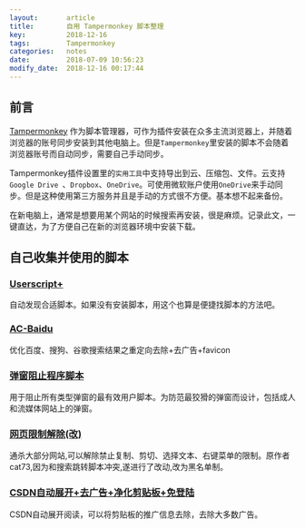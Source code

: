 ```yaml
---
layout:       article
title:        自用 Tampermonkey 脚本整理
key:          2018-12-16
tags:         Tampermonkey
categories:   notes
date:         2018-07-09 10:56:23
modify_date:  2018-12-16 00:17:44
---
```


## 前言

[Tampermonkey](http://tampermonkey.net) 作为脚本管理器，可作为插件安装在众多主流浏览器上，并随着浏览器的账号同步安装到其他电脑上。但是`Tampermonkey`里安装的脚本不会随着浏览器账号而自动同步，需要自己手动同步。

Tampermonkey插件设置里的`实用工具`中支持导出到云、压缩包、文件。云支持`Google Drive `、`Dropbox`、`OneDrive`。可使用微软账户使用`OneDrive`来手动同步。但是这种使用第三方服务并且是手动的方式很不方便。基本想不起来备份。

在新电脑上，通常是想要用某个网站的时候搜索再安装，很是麻烦。记录此文，一键直达，为了方便自己在新的浏览器环境中安装下载。

## 自己收集并使用的脚本

### [Userscript+](https://greasyfork.org/zh-CN/scripts/24508)

自动发现合适脚本。如果没有安装脚本，用这个也算是便捷找脚本的方法吧。

### [AC-Baidu](https://greasyfork.org/zh-CN/scripts/14178)

优化百度、搜狗、谷歌搜索结果之重定向去除+去广告+favicon

### [弹窗阻止程序脚本](https://greasyfork.org/scripts/37654)

用于阻止所有类型弹窗的最有效用户脚本。为防范最狡猾的弹窗而设计，包括成人和流媒体网站上的弹窗。

### [网页限制解除(改)](https://greasyfork.org/zh-CN/scripts/28497)

通杀大部分网站,可以解除禁止复制、剪切、选择文本、右键菜单的限制。原作者cat73,因为和搜索跳转脚本冲突,遂进行了改动,改为黑名单制。

### [CSDN自动展开+去广告+净化剪贴板+免登陆](https://greasyfork.org/zh-CN/scripts/372452)

CSDN自动展开阅读，可以将剪贴板的推广信息去除，去除大多数广告。